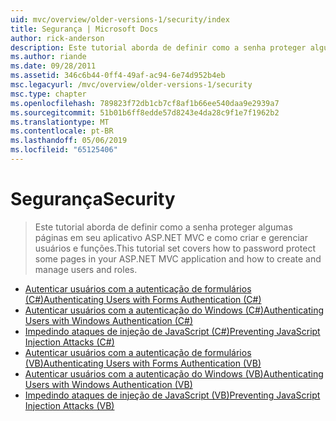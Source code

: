 ```yaml
---
uid: mvc/overview/older-versions-1/security/index
title: Segurança | Microsoft Docs
author: rick-anderson
description: Este tutorial aborda de definir como a senha proteger algumas páginas em seu aplicativo ASP.NET MVC e como criar e gerenciar usuários e funções.
ms.author: riande
ms.date: 09/28/2011
ms.assetid: 346c6b44-0ff4-49af-ac94-6e74d952b4eb
msc.legacyurl: /mvc/overview/older-versions-1/security
msc.type: chapter
ms.openlocfilehash: 789823f72db1cb7cf8af1b66ee540daa9e2939a7
ms.sourcegitcommit: 51b01b6ff8edde57d8243e4da28c9f1e7f1962b2
ms.translationtype: MT
ms.contentlocale: pt-BR
ms.lasthandoff: 05/06/2019
ms.locfileid: "65125406"
---
```

# <a name="security"></a><span data-ttu-id="67382-103">Segurança</span><span class="sxs-lookup"><span data-stu-id="67382-103">Security</span></span>

> <span data-ttu-id="67382-104">Este tutorial aborda de definir como a senha proteger algumas páginas em seu aplicativo ASP.NET MVC e como criar e gerenciar usuários e funções.</span><span class="sxs-lookup"><span data-stu-id="67382-104">This tutorial set covers how to password protect some pages in your ASP.NET MVC application and how to create and manage users and roles.</span></span>

- [<span data-ttu-id="67382-105">Autenticar usuários com a autenticação de formulários (C#)</span><span class="sxs-lookup"><span data-stu-id="67382-105">Authenticating Users with Forms Authentication (C#)</span></span>](authenticating-users-with-forms-authentication-cs.md)
- [<span data-ttu-id="67382-106">Autenticar usuários com a autenticação do Windows (C#)</span><span class="sxs-lookup"><span data-stu-id="67382-106">Authenticating Users with Windows Authentication (C#)</span></span>](authenticating-users-with-windows-authentication-cs.md)
- [<span data-ttu-id="67382-107">Impedindo ataques de injeção de JavaScript (C#)</span><span class="sxs-lookup"><span data-stu-id="67382-107">Preventing JavaScript Injection Attacks (C#)</span></span>](preventing-javascript-injection-attacks-cs.md)
- [<span data-ttu-id="67382-108">Autenticar usuários com a autenticação de formulários (VB)</span><span class="sxs-lookup"><span data-stu-id="67382-108">Authenticating Users with Forms Authentication (VB)</span></span>](authenticating-users-with-forms-authentication-vb.md)
- [<span data-ttu-id="67382-109">Autenticar usuários com a autenticação do Windows (VB)</span><span class="sxs-lookup"><span data-stu-id="67382-109">Authenticating Users with Windows Authentication (VB)</span></span>](authenticating-users-with-windows-authentication-vb.md)
- [<span data-ttu-id="67382-110">Impedindo ataques de injeção de JavaScript (VB)</span><span class="sxs-lookup"><span data-stu-id="67382-110">Preventing JavaScript Injection Attacks (VB)</span></span>](preventing-javascript-injection-attacks-vb.md)
